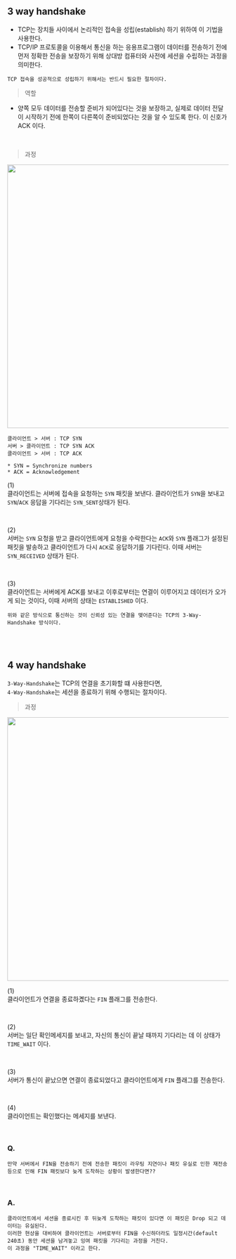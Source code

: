 
## 3 way handshake

- TCP는 장치들 사이에서 논리적인 접속을 성립(establish) 하기 위하여 이 기법을 사용한다.
- TCP/IP 프로토콜을 이용해서 통신을 하는 응용프로그램이 데이터를 전송하기 전에 먼저 정확한 전송을 보장하기 위해 상대방 컴퓨터와 사전에 세션을 수립하는 과정을 의미한다.

```
TCP 접속을 성공적으로 성립하기 위해서는 반드시 필요한 절차이다.
```

> 역할

- 양쪽 모두 데이터를 전송할 준비가 되어있다는 것을 보장하고, 실제로 데이터 전달이 시작하기 전에 한쪽이 다른쪽이 준비되었다는 것을 알 수 있도록 한다.
이 신호가 ACK 이다.

</br>

> 과정

<p align="center">
  <img width="600" src="https://user-images.githubusercontent.com/59866819/179362772-9e96bebf-a834-40ac-9f8f-aed307a52b02.png">
</p>
  
```
클라이언트 > 서버 : TCP SYN
서버 > 클라이언트 : TCP SYN ACK
클라이언트 > 서버 : TCP ACK

* SYN = Synchronize numbers
* ACK = Acknowledgement
```
(1)  
클라이언트는 서버에 접속을 요청하는 `SYN` 패킷을 보낸다.
클라이언트가 `SYN`을 보내고 `SYN`/`ACK` 응답을 기다리는 `SYN_SENT`상태가 된다.

</br>

(2)   
서버는 `SYN` 요청을 받고 클라이언트에게 요청을 수락한다는 `ACK`와 `SYN` 플래그가 설정된 패킷을 발송하고
클라이언트가 다시 `ACK`로 응답하기를 기다린다.
이때 서버는 `SYN_RECEIVED` 상태가 된다.

</br>

(3)   
클라이언트는 서버에게 ACK를 보내고 이후로부터는 연결이 이루어지고 데이터가 오가게 되는 것이다,
이때 서버의 상태는 `ESTABLISHED` 이다.

```
위와 같은 방식으로 통신하는 것이 신뢰성 있는 연결을 맺어준다는 TCP의 3-Way-Handshake 방식이다.
```

</br>
</br>

## 4 way handshake

`3-Way-Handshake`는 TCP의 연결을 초기화할 떄 사용한다면,  
`4-Way-Handshake`는 세션을 종료하기 위해 수행되는 절차이다.

> 과정

<p align="center">
  <img width="600" src="https://user-images.githubusercontent.com/59866819/179362780-4b2a3eb8-d9d9-4e25-83b9-6d9041aa1dab.png">
</p>
  
(1)  
클라이언트가 연결을 종료하곘다는 `FIN` 플래그를 전송한다.

</br>

(2)  
서버는 일단 확인메세지를 보내고, 자신의 통신이 끝날 때까지 기다리는 데 이 상태가 `TIME_WAIT` 이다.

</br>

(3)  
서버가 통신이 끝났으면 연결이 종료되었다고 클라이언트에게 `FIN` 플래그를 전송한다.

</br>

(4)  
클라이언트는 확인했다는 메세지를 보낸다.

</br>

### Q.  
```
만약 서버에서 FIN을 전송하기 전에 전송한 패킷이 라우팅 지연이나 패킷 유실로 인한 재전송 등으로 인해 FIN 패킷보다 늦게 도착하는 상황이 발생한다면??
```

</br>

### A.  
```
클라이언트에서 세션을 종료시킨 후 뒤늦게 도착하는 패킷이 있다면 이 패킷은 Drop 되고 데이터는 유실된다.
이러한 현상을 대비하여 클라이언트는 서버로부터 FIN을 수신하더라도 일정시간(default 240초) 동안 세션을 남겨놓고 잉여 패킷을 기다리는 과정을 거친다.
이 과정을 "TIME_WAIT" 이라고 한다.
```

